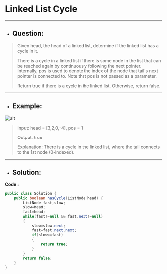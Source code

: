 # Linked List Cycle
---
- ## Question:
> Given head, the head of a linked list, determine if the linked list has a cycle in it.
> 
> There is a cycle in a linked list if there is some node in the list that can be reached again by continuously following the next pointer. Internally, pos is used to denote the index of the node that tail's next pointer is connected to. Note that pos is not passed as a parameter.
> 
> Return true if there is a cycle in the linked list. Otherwise, return false.
---
- ## Example:
![alt](https://assets.leetcode.com/uploads/2018/12/07/circularlinkedlist.png)
> Input: head = [3,2,0,-4], pos = 1
> 
> Output: true
> 
> Explanation: There is a cycle in the linked list, where the tail connects to the 1st node (0-indexed).
---
- ## Solution:
**Code :**
```java
public class Solution {
    public boolean hasCycle(ListNode head) {
        ListNode fast,slow;
        slow=head;
        fast=head;
        while(fast!=null && fast.next!=null)
        {
            slow=slow.next;
            fast=fast.next.next;
            if(slow==fast)
            {
                return true;
            }
        }
        return false;
    }
}
